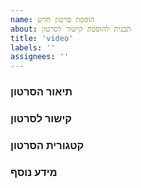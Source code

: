 ```yaml
---
name: הוספת סרטון חדש
about: תבנית להוספת קישור לסרטון
title: 'video'
labels: ''
assignees: ''
---
```


### תיאור הסרטון 
<!-- תאר את הסרטון שאתה רוצה להוסיף בצורה ברורה ומפורטת. -->


### קישור לסרטון
<!--צרף קישור לסרטון -->


### קטגורית הסרטון
<!-- 
מהי קטגורית הסרטון?
אם יש צורך להוסיף קטגוריה שאינה קיימת - פרט כאן
-->
 

### מידע נוסף
<!-- כל מידע נוסף שיכול לעזור -->
